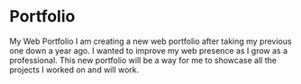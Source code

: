 # Portfolio
My Web Portfolio
I am creating a new web portfolio after taking my previous one down a year ago. 
I wanted to improve my web presence as I grow as a professional. 
This new portfolio will be a way for me to showcase all the projects I worked on and will work. 
